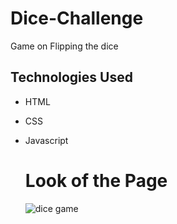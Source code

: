 # Dice-Challenge
Game on Flipping the dice 

## Technologies Used
- HTML
- CSS
- Javascript

  # Look of the Page
  
  ![dice game](https://github.com/deepshikha997/Dice-Challenge/assets/91555549/b3dba03e-721d-4cba-9868-a156c38f3932)

